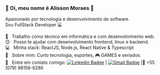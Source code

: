 ### 👋 Oi, meu nome é Alisson Moraes :boy:

<!--
**AlissonMoraesDev/alissonmoraesdev** is a ✨ _special_ ✨ repository because its `README.md` (this file) appears on your GitHub profile.

Here are some ideas to get you started:

- 🔭 I’m currently working on ...
- 🌱 I’m currently learning ...
- 👯 I’m looking to collaborate on ...
- 🤔 I’m looking for help with ...
- 💬 Ask me about ...
- 📫 How to reach me: ...
- 😄 Pronouns: ...
- ⚡ Fun fact: ...
-->
Apaixonado por tecnologia e desenvolvimento de software.
<br />Sou FullStack Developer :computer:

 :rocket:  &nbsp; Trabalho como técnico em informática e com desenvolvimento web. 
 <br/> :blush: &nbsp; Posso te ajudar com desenvolvimento frontend, linux e backend.
 <br/> :computer: &nbsp; Minha stack: ReactJS, Node.js, React Native & Typescript
 <br/> 💬  &nbsp; Sobre mim: Curto tecnologia, esportes, :video_game: GAMES e seriados.
 <br/> :email: &nbsp; Entre em contato comigo: [![Linkedin Badge](https://img.shields.io/badge/-AlissonMoraes-blue?style=flat-square&logo=Linkedin&logoColor=white&link=https://www.linkedin.com/in/alissonmoraesdev/)](https://www.linkedin.com/in/alissonmoraesdev/) 
| 
[![Gmail Badge](https://img.shields.io/badge/-alissonmoraesdev@gmail.com-c14438?style=flat-square&logo=Gmail&logoColor=white&link=mailto:alissonmoraesdev@gmail.com)](mailto:alissonmoraesdev@gmail.com) |:iphone: +55 (079) 98156-6286
